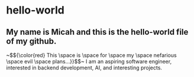 # hello-world
## My name is Micah and this is the hello-world file of my github.
~$${\color{red} This \space is \space for \space my \space nefarious \space evil \space plans...}}$$~
I am an aspiring software engineer, interested in backend development, AI, and interesting projects.
